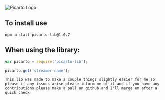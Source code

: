 ![Picarto Logo](http://lh3.googleusercontent.com/0RJNqrFQuXGeB48sesmNAam3hCxutfg1WCyibr9tbcnVjF5on3tbRf7N9TT0FmYA-mjc=w300)

## To install use

```CLR 
npm install picarto-lib@1.0.7
```

## When using the library:

```javascript
var picarto = require('picarto-lib');

picarto.get('streamer-name');
```

```
This lib was made to make a couple things slightly easier for me so   please if any issues arise please inform me of it and if you have any   contributions please make a pull on github and I'll merge em after a   quick check
```

